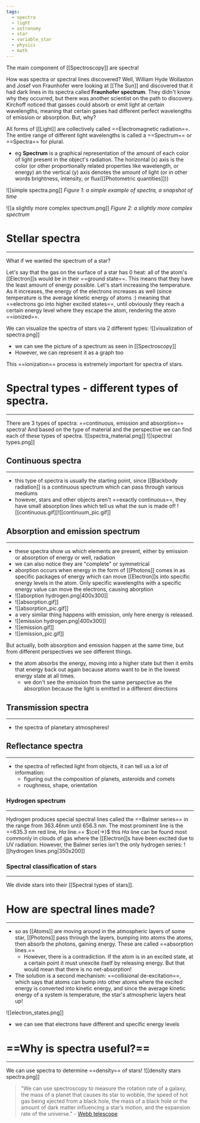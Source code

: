 ```yaml
---
tags:
  - spectra
  - light
  - astronomy
  - star
  - variable_star
  - physics
  - math
---
```

The main component of [[Spectroscopy]] are spectra!

How was spectra or spectral lines discovered? Well, William Hyde Wollaston and Josef von Fraunhofer were looking at [[The Sun]] and discovered that it had dark lines in its spectra called **Fraunhofer spectrum**. They didn't know why they occurred, but there was another scientist on the path to discovery. Kirchoff noticed that gasses could absorb or emit light at certain wavelengths, meaning that certain gases had different perfect wavelengths of emission or absorption. But, why?

All forms of [[Light]] are collectively called ==Electromagnetic radiation==. The entire range of different light wavelengths is called a ==Spectrum== or ==Spectra== for plural. 
- eg **Spectrum** is a graphical representation of the amount of each color of light present in the object's radiation. The horizontal (x) axis is the color (or other proportionally related properties like wavelength, or energy) an the vertical (y) axis denotes the amount of light (or in other words brightness, intensity,  or flux([[Photometric quantities]])) 

![[simple spectra.png]]
*Figure 1: a simple example of spectra, a snapshot of time*

![[a slightly more complex spectrum.png]]
*Figure 2: a slightly more complex spectrum*

# Stellar spectra
---
What if we wanted the spectrum of a star?

Let's say that the gas on the surface of a star has 0 heat: all of the atom's [[Electron]]s would be in their ==ground state==. This means that they have the least amount of energy possible. 
Let's start increasing the temperature. As it increases, the energy of the electrons increases as well (since temperature is the average kinetic energy of atoms :) meaning that ==electrons go into higher excited states==, until obviously they reach a certain energy level where they escape the atom, rendering the atom ==ionized==. 

We can visualize the spectra of stars via 2 different types:
![[visualization of spectra.png]]
- we can see the picture of a spectrum as seen in [[Spectroscopy]]
- However, we can represent it as a graph too

This ==ionization== process is extremely important for spectra of stars. 

# Spectral types - different types of spectra.
---
There are 3 types of spectra: ==continuous, emission and absorption== spectra! And based on the type of material and the perspective we can find each of these types of spectra.
![[spectra_material.png]]
![[spectral types.png]]
## Continuous spectra
---
- this type of spectra is usually the starting point, since [[Blackbody radiation]] is a continuous spectrum which can pass through various mediums
- however, stars and other objects aren't ==exactly continuous==, they have small absorption lines which tell us what the sun is made of!
![[continuous.gif]]![[continuum_pic.gif]]

## Absorption and emission spectrum
---
- these spectra show us which elements are present, either by emission or absorption of energy or well, radiation
- we can also notice they are "complete" or symmetrical
- aborption occurs when energy in the form of [[Photons]] comes in as specific packages of energy which can move [[Electron]]s into specific energy levels in the atom. Only specific wavelengths with a specific energy value can move the electrons, causing aborption
- ![[aborption hydrogen.png|400x300]]
- ![[absorption.gif]]
- ![[absorption_pic.gif]]
- a very similar thing happens with emission, only here energy is released.
- ![[emission hydrogen.png|400x300]]
- ![[emission.gif]]
- ![[emission_pic.gif]]

But actually, both absorption and emission happen at the same time, but from different perspectives we see different things. 

- the atom absorbs the energy, moving into a higher state but then it emits that energy back out again because atoms want to be in the lowest energy state at all times.
	- we don't see the emission from the same perspective as the absorption because the light is emitted in a different directions
## Transmission spectra
---
- the spectra of planetary atmospheres!

## Reflectance spectra
---
- the spectra of reflected light from objects, it can tell us a lot of information:
	- figuring out the composition of planets, asteroids and comets
	- roughness, shape, orientation

### Hydrogen spectrum
---
Hydrogen produces special spectral lines called the ==Balmer series== in the range from 363.46nm until 656.3 nm. The most prominent line is the ==635.3 nm red line, $H\alpha$ line.== $\ce{->}$ this $H\alpha$ line can be found most commonly in clouds of gas where the [[Electron]]s have been excited due to UV radiation. However, the Balmer series isn't the only hydrogen series:
![[hydrogen lines.png|350x200]]
### Spectral classification of stars
---
We divide stars into their [[Spectral types of stars]]. 

# How are spectral lines made?
---
- so as [[Atoms]] are moving around in the atmospheric layers of some star, [[Photons]] pass through the layers, bumping into atoms the atoms, then absorb the photons, gaining energy. These are called ==absorption lines.== 
	- However, there is a contradiction. If the atom is in an excited state, at a certain point it must unexcite itself by releasing energy. But that would mean that there is no net-absorption! 
- The solution is a second mechanism: ==collisional de-excitation==, which says that atoms can bump into other atoms where the excited energy is converted into kinetic energy, and since the average kinetic energy of a system is temperature, the star's atmospheric layers heat up!

![[electron_states.png]]
- we can see that electrons have different and specific energy levels

# ==Why is spectra useful?==
---
We can use spectra to determine ==density== of stars!
![[density stars spectra.png]]

> "We can use spectroscopy to measure the rotation rate of a galaxy, the mass of a planet that causes its star to wobble, the speed of hot gas being ejected from a black hole, the mass of a black hole or the amount of dark matter influencing a star’s motion, and the expansion rate of the universe." - [Webb telescope](https://webbtelescope.org/contents/articles/spectroscopy-101--beyond-temperature-and-composition)




